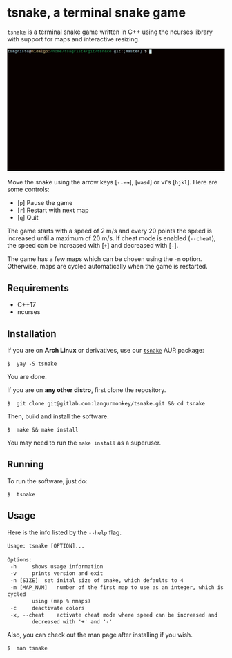 # tsnake, a terminal snake game

`tsnake` is a terminal snake game written in C++ using the ncurses library with
support for maps and interactive resizing.

![tsnake](https://raw.githubusercontent.com/langurmonkey/tsnake/master/img/tsnake.gif)

Move the snake using the arrow keys [`↑↓←→`], [`wasd`] or vi's [`hjkl`].
Here are some controls:

-  [`p`] Pause the game
-  [`r`] Restart with next map
-  [`q`] Quit

The game starts with a speed of 2 m/s and every 20 points the speed
is increased until a maximum of 20 m/s.
If cheat mode is enabled (`--cheat`), the speed can be increased with [`+`] and decreased with [`-`].

The game has a few maps which can be chosen using the `-m` option.
Otherwise, maps are cycled automatically when the game is restarted.

## Requirements

* C++17
* ncurses

## Installation

If you are on **Arch Linux** or derivatives, use our [`tsnake`](https://aur.archlinux.org/packages/tsnake/) AUR package:

```
$  yay -S tsnake
```
You are done.

If you are on **any other distro**, first clone the repository.

```
$  git clone git@gitlab.com:langurmonkey/tsnake.git && cd tsnake
```

Then, build and install the software.

```
$  make && make install
```

You may need to run the `make install` as a superuser.

## Running

To run the software, just do:

```
$  tsnake
```

## Usage

Here is the info listed by the `--help` flag.

```
Usage: tsnake [OPTION]...

Options:
 -h		shows usage information
 -v		prints version and exit
 -n [SIZE]	set inital size of snake, which defaults to 4
 -m [MAP_NUM]	number of the first map to use as an integer, which is cycled
		using (map % nmaps)
 -c		deactivate colors
 -x, --cheat	activate cheat mode where speed can be increased and
		decreased with '+' and '-'
```

Also, you can check out the man page after installing if you wish.

```
$  man tsnake
```
